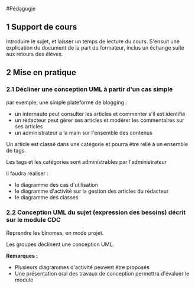 #Pédagogie

## 1 Support de cours

Introduire le sujet, et laisser un temps de lecture du cours.
S'ensuit une explication du document de la part du formateur, inclus un échange suite aux retours des élèves.

## 2 Mise en pratique

### 2.1 Décliner une conception UML à partir d'un cas simple

par exemple, une simple plateforme de blogging :

- un internaute peut consulter les articles et commenter s'il est identifié
- un rédacteur peut gérer ses articles et modérer les commentaires sur ses articles
- un administrateur a la main sur l'ensemble des contenus 

Un article est classé dans une catégorie et pourra être relié à un ensemble de tags.

Les tags et les catégories sont administrables par l'administrateur

il faudra réaliser : 

- le diagramme des cas d'utilisation
- le diagramme d'activité sur la gestion des articles du rédacteur
- le diagramme des classes

### 2.2 Conception UML du sujet (expression des besoins) décrit sur le module CDC

Reprendre les bînomes, en mode projet.

Les groupes déclinent une conception UML.

**Remarques :**

*	Plusieurs diagrammes d'activité peuvent être proposés
* 	Une présentation oral des travaux de conception permettra d'évaluer le module

